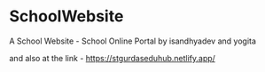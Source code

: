 # SchoolWebsite
A School Website - School Online Portal by isandhyadev and yogita 

and also at the link - https://stgurdaseduhub.netlify.app/
